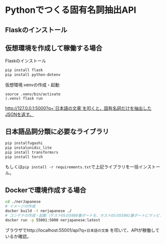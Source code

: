 # Pythonでつくる固有名詞抽出API

## Flaskのインストール

## 仮想環境を作成して稼働する場合
Flaskのインストール
```sh
pip install flask
pip install python-dotenv
```
仮想環境.venvの作成・起動
```
source .venv/bin/activate
(.venv) flask run
```

http://127.0.0.1:5000?q=`日本語の文章`を叩くと、固有名詞だけを抽出したJSONを返す。


## 日本語品詞分類に必要なライブラリ
```sh
pip instalfugashi
pip instalunidic_lite
pip install transformsrs
pip install torch
```

もしくは`pip install -r requirements.txt`で上記ライブラリを一括インストール。

## Dockerで環境作成する場合
```sh
cd ./nerJapanese
# イメージの作成
docker build -t nerjapanese ./
# コンテナの作成・起動（ゲストOSの5000番ポートを、ホストOSの55001番ポートにマッピングして稼働させる）
docker run -p 55001:5000 nerjapanese:latest
```
ブラウザでhttp://localhost:55001/api?q=`日本語の文章` を叩いて、APIが稼働しているか確認。

